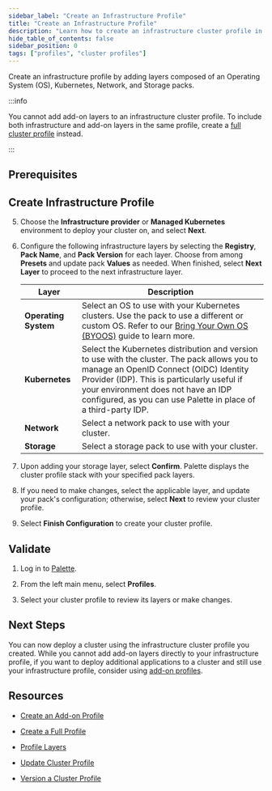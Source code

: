 ```yaml
---
sidebar_label: "Create an Infrastructure Profile"
title: "Create an Infrastructure Profile"
description: "Learn how to create an infrastructure cluster profile in Palette."
hide_table_of_contents: false
sidebar_position: 0
tags: ["profiles", "cluster profiles"]
---
```


Create an infrastructure profile by adding layers composed of an Operating System (OS), Kubernetes, Network, and Storage
packs.

:::info

You cannot add add-on layers to an infrastructure cluster profile. To include both infrastructure and add-on layers in
the same profile, create a [full cluster profile](./create-full-profile.md) instead.

:::

## Prerequisites

<PartialsComponent category="profiles" name="create-profile-prerequisites" />

## Create Infrastructure Profile

<PartialsComponent category="profiles" name="create-profile-enablement" edition="Infrastructure" />

5. Choose the **Infrastructure provider** or **Managed Kubernetes** environment to deploy your cluster on, and select
   **Next**.

   <!-- >:::info

   Cluster profiles created from a Tech Preview cloud type are intended for clusters that a cloud provider deploys using
   Palette's generic framework built upon the open source Cluster API (CAPI) initiative.

   When creating a profile using a Tech Preview cloud type, you do not have to specify anything for the OS or Kubernetes
   layers. Out-of-the-box packs are provided for the network and storage profile layers.

   ::: -->

<!-- prettier-ignore-start -->

6. Configure the following infrastructure layers by selecting the **Registry**, **Pack Name**, and **Pack Version** for each layer. Choose from among **Presets** and update pack **Values** as needed. When finished, select **Next Layer** to proceed to the next infrastructure layer.

      | **Layer**            | **Description**                                                                                                                                                                                                                                                                                                                                                                                                                                |
      | -------------------- | ---------------------------------------------------------------------------------------------------------------------------------------------------------------------------------------------------------------------------------------------------------------------------------------------------------------------------------------------------------------------------------------------------------------------------------------------- |
      | **Operating System** | Select an OS to use with your Kubernetes clusters. Use the <VersionedLink text="Bring Your Own OS (BYOOS)" url="/integrations/packs/?pack=generic-byoi" /> pack to use a different or custom OS. Refer to our [Bring Your Own OS (BYOOS)](../../../byoos/byoos.md) guide to learn more.                                                                                                                                                                                                                             |
      | **Kubernetes**       | Select the Kubernetes distribution and version to use with the cluster. The <VersionedLink text="Palette eXtended Kubernetes (PXK)" url="/integrations/packs/?pack=kubernetes" /> pack allows you to manage an OpenID Connect (OIDC) Identity Provider (IDP). This is particularly useful if your environment does not have an IDP configured, as you can use Palette in place of a third-party IDP. |
      | **Network**          | Select a network pack to use with your cluster.                                                                                                                                                                                                                                                                                                                                                                                               |
      | **Storage**          | Select a storage pack to use with your cluster.                                                                                                                                                                                                                                                                                                                                                                                               |

<!-- prettier-ignore-end -->

7. Upon adding your storage layer, select **Confirm**. Palette displays the cluster profile stack with your specified
   pack layers.

8. If you need to make changes, select the applicable layer, and update your pack's configuration; otherwise, select
   **Next** to review your cluster profile.

9. Select **Finish Configuration** to create your cluster profile.

## Validate

1. Log in to [Palette](https://console.spectrocloud.com).

2. From the left main menu, select **Profiles**.

3. Select your cluster profile to review its layers or make changes.

## Next Steps

You can now deploy a cluster using the infrastructure cluster profile you created. While you cannot add add-on layers
directly to your infrastructure profile, if you want to deploy additional applications to a cluster and still use your
infrastructure profile, consider using [add-on profiles](./create-addon-profile/create-addon-profile.md).

<PartialsComponent category="profiles" name="create-profile-next-steps" />

## Resources

- [Create an Add-on Profile](../create-cluster-profiles/create-addon-profile/create-addon-profile.md)

- [Create a Full Profile](../create-cluster-profiles/create-full-profile.md)

- [Profile Layers](../cluster-profiles.md#profile-layers)

- [Update Cluster Profile](../modify-cluster-profiles/update-cluster-profile.md)

- [Version a Cluster Profile](../modify-cluster-profiles/version-cluster-profile.md)
